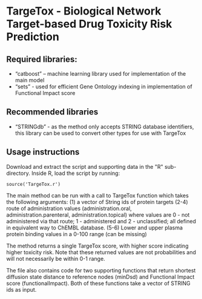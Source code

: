 # TargeTox - Biological Network Target-based Drug Toxicity Risk Prediction

## Required libraries:

  * “catboost” – machine learning library used for implementation of the main model
  * “sets” - used for efficient Gene Ontology indexing in implementation of Functional Impact score
  
## Recommended libraries 

  * “STRINGdb” - as the method only accepts STRING database identifiers, this library can be used to convert other types for use with TargeTox

## Usage instructions

Download and extract the script and supporting data in the "R" sub-directory. Inside R, load the script by running:

`source('TargeTox.r')`

The main method can be run with a call to TargeTox function which takes the following arguments:
 (1) a vector of String ids of protein targets 
 (2-4) route of administration values (administration.oral, administration.parenteral, administration.topical) where
  values are 0 - not administered via that route; 1 - administered and 2 - unclassified; all defined in equivalent way to ChEMBL database.
 (5-6) Lower and upper plasma protein binding values in a 0-100 range (can be missing)

 The method returns a single TargeTox score, with higher score indicating higher toxicity risk. Note that these returned values are not probabilities and will not necessarily be within 0-1 range.
 
 The file also contains code for two supporting functions that return shortest diffusion state distance to reference nodes (minDsd) and Functional Impact score (functionalImpact). Both of these functions take a vector of STRING ids as input.
